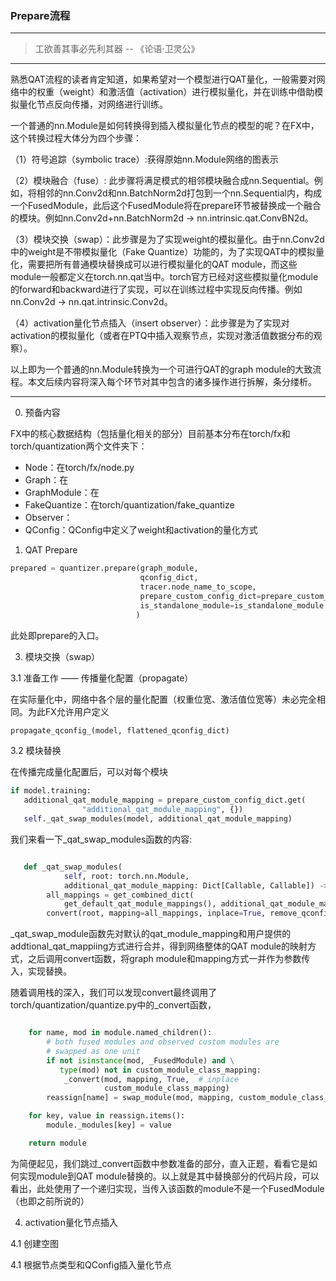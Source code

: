 ### Prepare流程

***

> 工欲善其事必先利其器 -- 《论语·卫灵公》

***

熟悉QAT流程的读者肯定知道，如果希望对一个模型进行QAT量化，一般需要对网络中的权重（weight）和激活值（activation）进行模拟量化，并在训练中借助模拟量化节点反向传播，对网络进行训练。

一个普通的nn.Module是如何转换得到插入模拟量化节点的模型的呢？在FX中，这个转换过程大体分为四个步骤：

（1）符号追踪（symbolic trace）:获得原始nn.Module网络的图表示

（2）模块融合（fuse）: 此步骤将满足模式的相邻模块融合成nn.Sequential。例如，将相邻的nn.Conv2d和nn.BatchNorm2d打包到一个nn.Sequential内，构成一个FusedModule，此后这个FusedModule将在prepare环节被替换成一个融合的模块。例如nn.Conv2d+nn.BatchNorm2d -> nn.intrinsic.qat.ConvBN2d。

（3）模块交换（swap）：此步骤是为了实现weight的模拟量化。由于nn.Conv2d中的weight是不带模拟量化（Fake Quantize）功能的，为了实现QAT中的模拟量化，需要把所有普通模块替换成可以进行模拟量化的QAT module，而这些module一般都定义在torch.nn.qat当中。torch官方已经对这些模拟量化module的forward和backward进行了实现，可以在训练过程中实现反向传播。例如nn.Conv2d -> nn.qat.intrinsic.Conv2d。

（4）activation量化节点插入（insert observer）：此步骤是为了实现对activation的模拟量化（或者在PTQ中插入观察节点，实现对激活值数据分布的观察）。

以上即为一个普通的nn.Module转换为一个可进行QAT的graph module的大致流程。本文后续内容将深入每个环节对其中包含的诸多操作进行拆解，条分缕析。

***

0. 预备内容
   
FX中的核心数据结构（包括量化相关的部分）目前基本分布在torch/fx和torch/quantization两个文件夹下：
   - Node：在torch/fx/node.py
   - Graph：在
   - GraphModule：在
   - FakeQuantize：在torch/quantization/fake_quantize
   - Observer：
   - QConfig：QConfig中定义了weight和activation的量化方式

1. QAT Prepare

```python
prepared = quantizer.prepare(graph_module, 
                             qconfig_dict,
                             tracer.node_name_to_scope,
                             prepare_custom_config_dict=prepare_custom_config_dict,
                             is_standalone_module=is_standalone_module
                            )
```

此处即prepare的入口。


3. 模块交换（swap）

3.1 准备工作 —— 传播量化配置（propagate）
    
在实际量化中，网络中各个层的量化配置（权重位宽、激活值位宽等）未必完全相同。为此FX允许用户定义

```python
propagate_qconfig_(model, flattened_qconfig_dict)
```

3.2 模块替换

在传播完成量化配置后，可以对每个模块

```python
if model.training:
   additional_qat_module_mapping = prepare_custom_config_dict.get(
                "additional_qat_module_mapping", {})
   self._qat_swap_modules(model, additional_qat_module_mapping)
```

我们来看一下_qat_swap_modules函数的内容:
```python

   def _qat_swap_modules(
            self, root: torch.nn.Module,
            additional_qat_module_mapping: Dict[Callable, Callable]) -> None:
        all_mappings = get_combined_dict(
            get_default_qat_module_mappings(), additional_qat_module_mapping)
        convert(root, mapping=all_mappings, inplace=True, remove_qconfig=False)

```

_qat_swap_module函数先对默认的qat_module_mapping和用户提供的addtional_qat_mappiing方式进行合并，得到网络整体的QAT module的映射方式，之后调用convert函数，将graph module和mapping方式一并作为参数传入，实现替换。

随着调用栈的深入，我们可以发现convert最终调用了torch/quantization/quantize.py中的_convert函数，

```python

    for name, mod in module.named_children():
        # both fused modules and observed custom modules are
        # swapped as one unit
        if not isinstance(mod, _FusedModule) and \
           type(mod) not in custom_module_class_mapping:
            _convert(mod, mapping, True,  # inplace
                     custom_module_class_mapping)
        reassign[name] = swap_module(mod, mapping, custom_module_class_mapping)

    for key, value in reassign.items():
        module._modules[key] = value

    return module

```

为简便起见，我们跳过_convert函数中参数准备的部分，直入正题，看看它是如何实现module到QAT module替换的。以上就是其中替换部分的代码片段，可以看出，此处使用了一个递归实现，当传入该函数的module不是一个FusedModule（也即之前所说的）

4. activation量化节点插入

4.1 创建空图

4.1 根据节点类型和QConfig插入量化节点